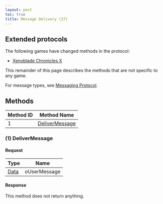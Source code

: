 ```yaml
---
layout: post
toc: true
title: Message Delivery (27)
---
```


## Extended protocols

The following games have changed methods in the protocol:
* [Xenoblade Chronicles X](/docs/nex/protocols/message-delivery/xenoblade-chronicles-x)

This remainder of this page describes the methods that are not specific to any game.

For message types, see [Messaging Protocol](/docs/nex/protocols/messaging#types).

## Methods

| Method ID | Method Name                         |
|-----------|-------------------------------------|
| 1         | [DeliverMessage](#1-delivermessage) |

### (1) DeliverMessage
#### Request

| Type   | Name         |
|--------|--------------|
| [Data] | oUserMessage |

#### Response
This method does not return anything.

[Data]: /docs/nex/types#anydataholder
